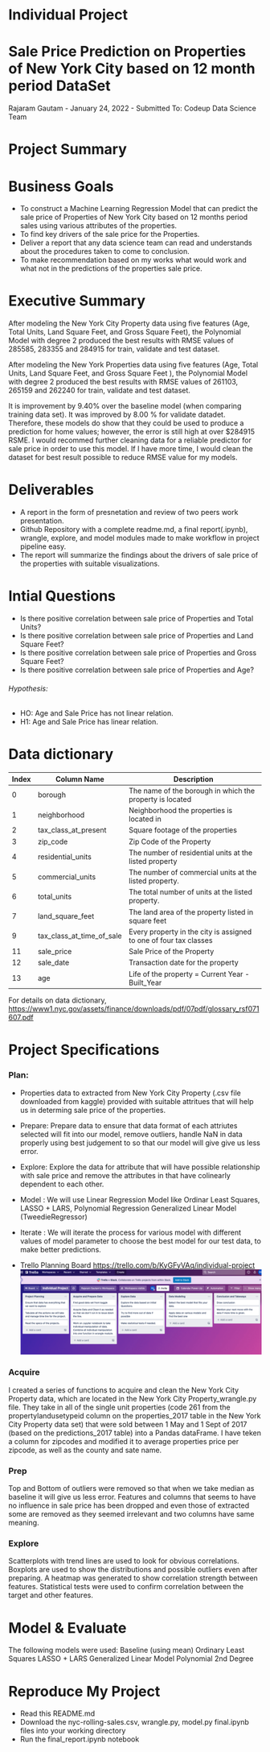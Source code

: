 # Individual Project

# Sale Price Prediction on Properties of New York City based on 12 month period DataSet

Rajaram Gautam - January 24, 2022 - Submitted To: Codeup Data Science Team

# Project Summary

# Business Goals

- To construct a Machine Learning Regression Model that can predict the sale price of Properties of New York City based on 12 months period sales using various attributes of the properties.
- To find key drivers of the sale price for the Properties.
- Deliver a report that any data science team can read and understands about the procedures taken to come to conclusion.
- To make recommendation based on my works what would work and what not in the predictions of the properties sale price.

# Executive Summary

After modeling the New York City Property data using five features (Age, Total Units, Land Square Feet, and Gross Square Feet), the Polynomial Model with degree 2 produced the best results with RMSE values of 285585, 283355 and 284915 for train, validate and test dataset. 

After modeling the New York Properties data using five features (Age, Total Units, Land Square Feet, and Gross Square Feet ), the Polynomial Model with degree 2 produced the best results with RMSE values of 261103, 265159 and 262240 for train, validate and test dataset.

It is improvement by 9.40% over the baseline model (when comparing training data set). It was improved by 8.00 % for validate datadet. Therefore, these models do show that they could be used to produce a prediction for home values; however, the error is still high at over $284915 RSME. I would recommed further cleaning data for a reliable predictor for sale price in order to use this model.
If I have more time, I would clean the dataset for best result possible to reduce RMSE value for my models.

# Deliverables

- A report in the form of presnetation and review  of two peers work presentation.
- Github Repository with a complete readme.md, a final report(.ipynb), wrangle, explore, and model modules made to make workflow in project pipeline easy.
- The report will summarize the findings about the drivers of sale price of the properties with suitable visualizations.

# Intial Questions
- Is there positive correlation between sale price of Properties and Total Units?
- Is there positive correlation between sale price of Properties and Land Square Feet?
- Is there positive correlation between sale price of Properties and Gross Square Feet?
- Is there positive correlation between sale price of Properties and Age?

###### Hypothesis:
- HO: Age and Sale Price has not linear relation.
- H1: Age and Sale Price has linear relation.

# Data dictionary
|Index | Column Name | Description 
|---|---|---|
|0 |  borough                          | The name of the borough in which the property is located                                
|1 |  neighborhood                     | Neighborhood the properties is located in                                
|2 |  tax_class_at_present             | Square footage of the properties                        
|3 |  zip_code                         | Zip Code of the Property                              
|4 |  residential_units                | The number of residential units at the listed property                            
|5 |  commercial_units                 | The number of commercial units at the listed property.                            
|6 |  total_units                      | The total number of units at the listed property. 
|7 |  land_square_feet                 | The land area of the property listed in square feet                                      |8 |  gross_square_feet                | The total area of all the floors of a building                    
|9 |  tax_class_at_time_of_sale        | Every property in the city is assigned to one of four tax classes                        |10|  building_class_at_time_of_sale   | Building Class at the time of sale / Building Zone                                       
|11|  sale_price                       | Sale Price of the Property                                     
|12|  sale_date                        | Transaction date for the property 
|13|  age                              | Life of the property = Current Year - Built_Year 

For details on data dictionary, https://www1.nyc.gov/assets/finance/downloads/pdf/07pdf/glossary_rsf071607.pdf
 

# Project Specifications

### Plan:

- Properties data to extracted from New York City Property (.csv file downloaded from kaggle) provided with suitable attritues that will help us in determing sale price of the properties.
- Prepare: Prepare data to ensure that data format of each attriutes selected will fit into our model, remove outliers, handle NaN in data properly using best judgement to so that our model will give give us less error.
- Explore: Explore the data for attribute that will have possible relationship with sale price and remove the attributes in that have colinearly dependent to each other.
- Model : We will use Linear Regression Model like Ordinar Least Squares, LASSO + LARS, Polynomial Regression Generalized Linear Model (TweedieRegressor)
- Iterate : We will iterate the process for various model with different values of model parameter to choose the best model for our test data, to make better predictions.

- Trello Planning Board https://trello.com/b/KyGFyVAq/individual-project
![](trello.png)

### Acquire

I created a series of functions to acquire and clean the New York City Property data, which are located in the New York City Property_wrangle.py file. They take in all of the single unit properties (code 261 from the propertylandusetypeid column on the properties_2017 table in the New York City Property data set) that were sold between 1 May and 1 Sept of 2017 (based on the predictions_2017 table) into a Pandas dataFrame.
I have teken a column for zipcodes and modified it to average properties price per zipcode, as well as the county and sate name.
### Prep

Top and Bottom of outliers were removed so that when we take median as baseline it will give us less error.
Features and columns that seems to have no influence in sale price has been dropped and even those of extracted some are removed as they seemed irrelevant and two columns have same meaning.

### Explore

Scatterplots with trend lines are used to look for obvious correlations.
Boxplots are used to show the distributions and possible outliers even after preparing.
A heatmap was generated to show correlation strength between features.
Statistical tests were used to confirm correlation between the target and other features.


# Model & Evaluate

The following models were used:
Baseline (using mean)
Ordinary Least Squares
LASSO + LARS
Generalized Linear Model
Polynomial 2nd Degree


# Reproduce My Project

- Read this README.md
- Download the nyc-rolling-sales.csv, wrangle.py, model.py final.ipynb files into your working directory
- Run the final_report.ipynb notebook
